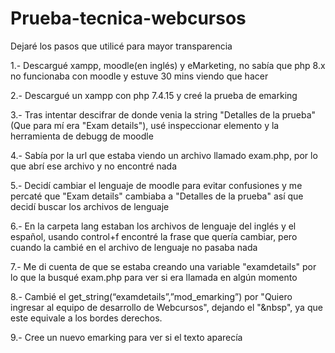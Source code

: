 # Prueba-tecnica-webcursos

Dejaré los pasos que utilicé para mayor transparencia

1.- Descargué xampp, moodle(en inglés) y eMarketing, no sabía que php 8.x no funcionaba con moodle y estuve 30 mins viendo que hacer

2.- Descargué un xampp con php 7.4.15 y creé la prueba de emarking

3.- Tras intentar descifrar de donde venia la string "Detalles de la prueba" (Que para mí era "Exam details"), usé inspeccionar elemento y la herramienta de debugg de moodle

4.- Sabía por la url que estaba viendo un archivo llamado exam.php, por lo que abrí ese archivo y no encontré nada

5.- Decidí cambiar el lenguaje de moodle para evitar confusiones y me percaté que "Exam details" cambiaba a "Detalles de la prueba" así que decidí buscar los archivos de lenguaje

6.- En la carpeta lang estaban los archivos de lenguaje del inglés y el español, usando control+f encontré la frase que quería cambiar, pero cuando la cambié en el archivo de lenguaje no pasaba nada

7.- Me di cuenta de que se estaba creando una variable "examdetails" por lo que la busqué exam.php para ver si era llamada en algún momento

8.- Cambié el get_string(“examdetails”,”mod_emarking”) por "Quiero ingresar al equipo de desarrollo de Webcursos", dejando el "&nbsp", ya que este equivale a los bordes derechos.

9.- Cree un nuevo emarking para ver si el texto aparecía
